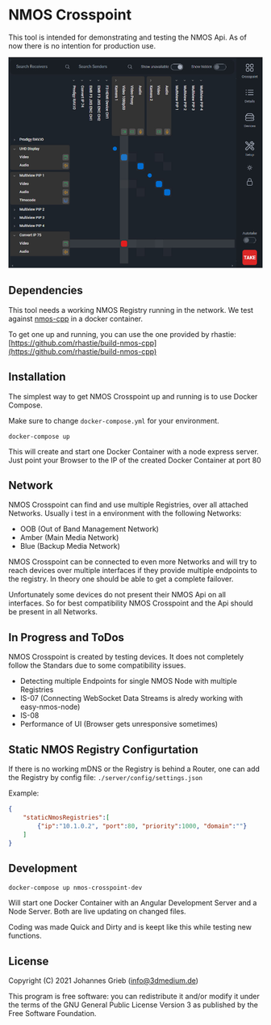 # NMOS Crosspoint

This tool is intended for demonstrating and testing the NMOS Api. As of now there is no intention for production use.

![preview.jpg](preview.jpg)


## Dependencies

This tool needs a working NMOS Registry running in the network. We test against [nmos-cpp](https://github.com/sony/nmos-cpp) in a docker container.

To get one up and running, you can use the one provided by rhastie: [https://github.com/rhastie/build-nmos-cpp](https://github.com/rhastie/build-nmos-cpp)

## Installation

The simplest way to get NMOS Crosspoint up and running is to use Docker Compose.

Make sure to change `docker-compose.yml` for your environment.
```shell
docker-compose up
```
This will create and start one Docker Container with a node express server.
Just point your Browser to the IP of the created Docker Container at port 80

## Network

NMOS Crosspoint can find and use multiple Registries, over all attached Networks. Usually i test in a environment with the following Networks:
- OOB (Out of Band Management Network)
- Amber (Main Media Network)
- Blue (Backup Media Network)

NMOS Crosspoint can be connected to even more Networks and will try to reach devices over multiple interfaces if they provide multiple endpoints to the registry.
In theory one should be able to get a complete failover. 

Unfortunately some devices do not present their NMOS Api on all interfaces. So for best compatibility NMOS Crosspoint and the Api should be present in all Networks.


## In Progress and ToDos

NMOS Crosspoint is created by testing devices. It does not completely follow the Standars due to some compatibility issues.

- Detecting multiple Endpoints for single NMOS Node with multiple Registries
- IS-07 (Connecting WebSocket Data Streams is alredy working with easy-nmos-node)
- IS-08 
- Performance of UI (Browser gets unresponsive sometimes)

## Static NMOS Registry Configurtation

If there is no working mDNS or the Registry is behind a Router, one can add the Registry by config file: `./server/config/settings.json`

Example:
```json
{
    "staticNmosRegistries":[
        {"ip":"10.1.0.2", "port":80, "priority":1000, "domain":""}
    ]
}
```

## Development

```
docker-compose up nmos-crosspoint-dev
```
Will start one Docker Container with an Angular Development Server and a Node Server. Both are live updating on changed files.

Coding was made Quick and Dirty and is keept like this while testing new functions.

## License

Copyright (C) 2021 Johannes Grieb (info@3dmedium.de)

This program is free software: you can redistribute it and/or modify
it under the terms of the GNU General Public License Version 3 as 
published by the Free Software Foundation.